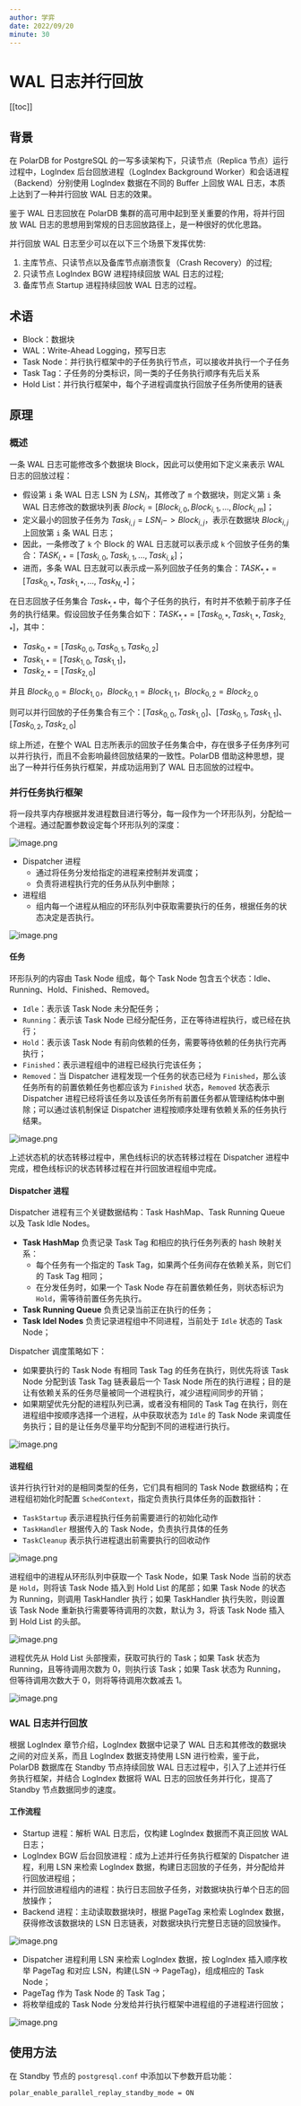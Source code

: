 ```yaml
---
author: 学弈
date: 2022/09/20
minute: 30
---
```


# WAL 日志并行回放

<Badge type="tip" text="V11 / v1.1.17-" vertical="top" />

<ArticleInfo :frontmatter=$frontmatter></ArticleInfo>

[[toc]]

## 背景

在 PolarDB for PostgreSQL 的一写多读架构下，只读节点（Replica 节点）运行过程中，LogIndex 后台回放进程（LogIndex Background Worker）和会话进程（Backend）分别使用 LogIndex 数据在不同的 Buffer 上回放 WAL 日志，本质上达到了一种并行回放 WAL 日志的效果。

鉴于 WAL 日志回放在 PolarDB 集群的高可用中起到至关重要的作用，将并行回放 WAL 日志的思想用到常规的日志回放路径上，是一种很好的优化思路。

并行回放 WAL 日志至少可以在以下三个场景下发挥优势:

1. 主库节点、只读节点以及备库节点崩溃恢复（Crash Recovery）的过程;
2. 只读节点 LogIndex BGW 进程持续回放 WAL 日志的过程;
3. 备库节点 Startup 进程持续回放 WAL 日志的过程。

## 术语

- Block：数据块
- WAL：Write-Ahead Logging，预写日志
- Task Node：并行执行框架中的子任务执行节点，可以接收并执行一个子任务
- Task Tag：子任务的分类标识，同一类的子任务执行顺序有先后关系
- Hold List：并行执行框架中，每个子进程调度执行回放子任务所使用的链表

## 原理

### 概述

一条 WAL 日志可能修改多个数据块 Block，因此可以使用如下定义来表示 WAL 日志的回放过程：

- 假设第 `i` 条 WAL 日志 LSN 为 $LSN_i$，其修改了 `m` 个数据块，则定义第 `i` 条 WAL 日志修改的数据块列表 $Block_i = [Block_{i,0}, Block_{i,1}, ..., Block_{i,m}]$；
- 定义最小的回放子任务为 $Task_{i,j}={LSN_i -> Block_{i,j}}$，表示在数据块 $Block_{i,j}$ 上回放第 `i` 条 WAL 日志；
- 因此，一条修改了 `k` 个 Block 的 WAL 日志就可以表示成 `k` 个回放子任务的集合：$TASK_{i,*} = [Task_{i,0}, Task_{i,1}, ..., Task_{i,k}]$；
- 进而，多条 WAL 日志就可以表示成一系列回放子任务的集合：$TASK_{*,*} = [Task_{0,*}, Task_{1,*}, ..., Task_{N,*}]$；

在日志回放子任务集合 $Task_{*,*}$ 中，每个子任务的执行，有时并不依赖于前序子任务的执行结果。假设回放子任务集合如下：$TASK_{*,*} = [Task_{0,*}, Task_{1,*}, Task_{2,*}]$，其中：

- $Task_{0,*}=[Task_{0,0}, Task_{0,1}, Task_{0,2}]$
- $Task_{1,*}=[Task_{1,0}, Task_{1,1}]$，
- $Task_{2,*}=[Task_{2,0}]$

并且 $Block_{0,0} = Block_{1,0}$，$Block_{0,1} = Block_{1,1}$，$Block_{0,2} = Block_{2,0}$

则可以并行回放的子任务集合有三个：$[Task_{0,0},Task_{1,0}]$、$[Task_{0,1},Task_{1,1}]$、$[Task_{0,2},Task_{2,0}]$

综上所述，在整个 WAL 日志所表示的回放子任务集合中，存在很多子任务序列可以并行执行，而且不会影响最终回放结果的一致性。PolarDB 借助这种思想，提出了一种并行任务执行框架，并成功运用到了 WAL 日志回放的过程中。

### 并行任务执行框架

将一段共享内存根据并发进程数目进行等分，每一段作为一个环形队列，分配给一个进程。通过配置参数设定每个环形队列的深度：

![image.png](../../imgs/pr_parallel_execute_1.png)

- Dispatcher 进程
  - 通过将任务分发给指定的进程来控制并发调度；
  - 负责将进程执行完的任务从队列中删除；
- 进程组
  - 组内每一个进程从相应的环形队列中获取需要执行的任务，根据任务的状态决定是否执行。

![image.png](../../imgs/pr_parallel_execute_2.png)

#### 任务

环形队列的内容由 Task Node 组成，每个 Task Node 包含五个状态：Idle、Running、Hold、Finished、Removed。

- `Idle`：表示该 Task Node 未分配任务；
- `Running`：表示该 Task Node 已经分配任务，正在等待进程执行，或已经在执行；
- `Hold`：表示该 Task Node 有前向依赖的任务，需要等待依赖的任务执行完再执行；
- `Finished`：表示进程组中的进程已经执行完该任务；
- `Removed`：当 Dispatcher 进程发现一个任务的状态已经为 `Finished`，那么该任务所有的前置依赖任务也都应该为 `Finished` 状态，`Removed` 状态表示 Dispatcher 进程已经将该任务以及该任务所有前置任务都从管理结构体中删除；可以通过该机制保证 Dispatcher 进程按顺序处理有依赖关系的任务执行结果。

![image.png](../../imgs/pr_parallel_execute_task.png)

上述状态机的状态转移过程中，黑色线标识的状态转移过程在 Dispatcher 进程中完成，橙色线标识的状态转移过程在并行回放进程组中完成。

#### Dispatcher 进程

Dispatcher 进程有三个关键数据结构：Task HashMap、Task Running Queue 以及 Task Idle Nodes。

- **Task HashMap** 负责记录 Task Tag 和相应的执行任务列表的 hash 映射关系：
  - 每个任务有一个指定的 Task Tag，如果两个任务间存在依赖关系，则它们的 Task Tag 相同；
  - 在分发任务时，如果一个 Task Node 存在前置依赖任务，则状态标识为 `Hold`，需等待前置任务先执行。
- **Task Running Queue** 负责记录当前正在执行的任务；
- **Task Idel Nodes** 负责记录进程组中不同进程，当前处于 `Idle` 状态的 Task Node；

Dispatcher 调度策略如下：

- 如果要执行的 Task Node 有相同 Task Tag 的任务在执行，则优先将该 Task Node 分配到该 Task Tag 链表最后一个 Task Node 所在的执行进程；目的是让有依赖关系的任务尽量被同一个进程执行，减少进程间同步的开销；
- 如果期望优先分配的进程队列已满，或者没有相同的 Task Tag 在执行，则在进程组中按顺序选择一个进程，从中获取状态为 `Idle` 的 Task Node 来调度任务执行；目的是让任务尽量平均分配到不同的进程进行执行。

![image.png](../../imgs/pr_parallel_execute_dispatcher.png)

#### 进程组

该并行执行针对的是相同类型的任务，它们具有相同的 Task Node 数据结构；在进程组初始化时配置 `SchedContext`，指定负责执行具体任务的函数指针：

- `TaskStartup` 表示进程执行任务前需要进行的初始化动作
- `TaskHandler` 根据传入的 Task Node，负责执行具体的任务
- `TaskCleanup` 表示执行进程退出前需要执行的回收动作

![image.png](../../imgs/pr_parallel_execute_procs_1.png)

进程组中的进程从环形队列中获取一个 Task Node，如果 Task Node 当前的状态是 `Hold`，则将该 Task Node 插入到 Hold List 的尾部；如果 Task Node 的状态为 Running，则调用 TaskHandler 执行；如果 TaskHandler 执行失败，则设置该 Task Node 重新执行需要等待调用的次数，默认为 3，将该 Task Node 插入到 Hold List 的头部。

![image.png](../../imgs/pr_parallel_execute_procs_2.png)

进程优先从 Hold List 头部搜索，获取可执行的 Task；如果 Task 状态为 Running，且等待调用次数为 0，则执行该 Task；如果 Task 状态为 Running，但等待调用次数大于 0，则将等待调用次数减去 1。

![image.png](../../imgs/pr_parallel_execute_procs_3.png)

### WAL 日志并行回放

根据 LogIndex 章节介绍，LogIndex 数据中记录了 WAL 日志和其修改的数据块之间的对应关系，而且 LogIndex 数据支持使用 LSN 进行检索，鉴于此，PolarDB 数据库在 Standby 节点持续回放 WAL 日志过程中，引入了上述并行任务执行框架，并结合 LogIndex 数据将 WAL 日志的回放任务并行化，提高了 Standby 节点数据同步的速度。

#### 工作流程

- Startup 进程：解析 WAL 日志后，仅构建 LogIndex 数据而不真正回放 WAL 日志；
- LogIndex BGW 后台回放进程：成为上述并行任务执行框架的 Dispatcher 进程，利用 LSN 来检索 LogIndex 数据，构建日志回放的子任务，并分配给并行回放进程组；
- 并行回放进程组内的进程：执行日志回放子任务，对数据块执行单个日志的回放操作；
- Backend 进程：主动读取数据块时，根据 PageTag 来检索 LogIndex 数据，获得修改该数据块的 LSN 日志链表，对数据块执行完整日志链的回放操作。

![image.png](../../imgs/pr_parallel_replay_1.png)

- Dispatcher 进程利用 LSN 来检索 LogIndex 数据，按 LogIndex 插入顺序枚举 PageTag 和对应 LSN，构建{LSN -> PageTag}，组成相应的 Task Node；
- PageTag 作为 Task Node 的 Task Tag；
- 将枚举组成的 Task Node 分发给并行执行框架中进程组的子进程进行回放；

![image.png](../../imgs/pr_parallel_replay_2.png)

## 使用方法

在 Standby 节点的 `postgresql.conf` 中添加以下参数开启功能：

```ini:no-line-numbers
polar_enable_parallel_replay_standby_mode = ON
```
